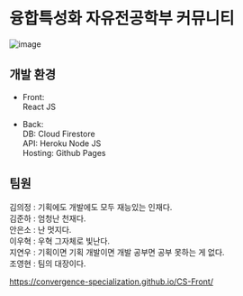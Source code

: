 # 융합특성화 자유전공학부 커뮤니티
![image](https://user-images.githubusercontent.com/62606632/106995263-d97b0800-67c1-11eb-8a23-6462dc2184dc.png)
## 개발 환경
 
* Front:  
React JS  
  
* Back:  
  DB: Cloud Firestore  
  API: Heroku Node JS  
  Hosting: Github Pages  

## 팀원

김의정 : 기획에도 개발에도 모두 재능있는 인재다. <br/>
김준하 : 엄청난 천재다.<br/>
안은소 : 난 멋지다.<br/>
이우혁 : 우혁 그자체로 빛난다.<br/>
지연우 : 기획이면 기획 개발이면 개발 공부면 공부 못하는 게 없다.<br/>
조영현 : 팀의 대장이다.<br/>
  
https://convergence-specialization.github.io/CS-Front/
